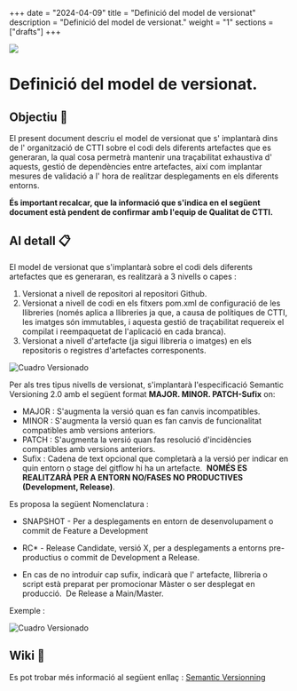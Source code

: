 +++
date         = "2024-04-09"
title        = "Definició del model de versionat"
description  = "Definició del model de versionat."
weight      = "1"
sections    = ["drafts"]
+++

<img src="https://identitatcorporativa.gencat.cat/web/.content/Documentacio/descarregues/dpt/COLOR/Presidencia/ctti_h2.jpg">

# Definició del model de versionat.

## Objectiu 🚀

El present document descriu el model de versionat que s' implantarà dins de l' organització de CTTI sobre el codi dels diferents artefactes que es generaran, la qual cosa permetrà mantenir una traçabilitat exhaustiva d' aquests, gestió de dependències entre artefactes, així com implantar mesures de validació a l' hora de realitzar desplegaments en els diferents entorns.

**És important recalcar, que la informació que s'indica en el següent document està pendent de confirmar amb l'equip de Qualitat de CTTI.**

## Al detall 📋

El model de versionat que s'implantarà sobre el codi dels diferents artefactes que es generaran, es realitzarà a 3 nivells o capes :
1. Versionat a nivell de repositori al repositori Github.
2. Versionat a nivell de codi en els fitxers pom.xml de configuració de les llibreries (només aplica a llibreries ja que, a causa de polítiques de CTTI, les imatges són immutables, i aquesta gestió de traçabilitat requereix el compilat i reempaquetat de l'aplicació en cada branca).
3. Versionat a nivell d'artefacte (ja sigui llibreria o imatges) en els repositoris o registres d'artefactes corresponents.


![Cuadro Versionado](/images/GHEC/cuadro_versionado.png)

Per als tres tipus nivells de versionat, s'implantarà l'especificació Semantic Versioning 2.0 amb el següent format **MAJOR. MINOR. PATCH-Sufix** on:

+ MAJOR : S'augmenta la versió quan es fan canvis incompatibles. 
+ MINOR : S'augmenta la versió quan es fan canvis de funcionalitat compatibles amb versions anteriors. 
+ PATCH : S'augmenta la versió quan fas resolució d'incidències compatibles amb versions anteriors.
+ Sufix : Cadena de text opcional que completarà a la versió per indicar en quin entorn o stage del gitflow hi ha un artefacte.  **NOMÉS ES REALITZARÀ PER A ENTORN NO/FASES NO PRODUCTIVES (Development, Release)**.  

Es proposa la següent Nomenclatura :
- SNAPSHOT - Per a desplegaments en entorn de desenvolupament o commit de Feature a Development

- RC* - Release Candidate, versió X, per a desplegaments a entorns pre-productius o commit de Development a Release.

- En cas de no introduir cap sufix, indicarà que l' artefacte, llibreria o script està preparat per promocionar Màster o ser desplegat en producció.  De Release a Main/Master.

Exemple :


![Cuadro Versionado](/images/GHEC/ejemplo_semver.png)

## Wiki 📖

Es pot trobar més informació al següent enllaç :
[Semantic Versionning](https://semver.org/spec/v2.0.0.html)







